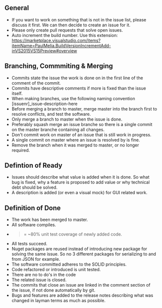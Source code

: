 ## General
- If you want to work on something that is not in the issue list, please discuss it first. We can then decide to create an issue for it.
- Please only create pull requests that solve open issues.
- Auto increment the build number. Use this extension: https://marketplace.visualstudio.com/items?itemName=PaulMelia.BuildVersionIncrementAdd-inVS2015VS15Preview#overview

## Branching, Commmiting & Merging
- Commits state the issue the work is done on in the first line of the comment of the commit.
- Commits have descriptive comments if more is fixed than the issue itself.
- When making branches, use the following naming convention [issuenr]\_issue-description-here
- Before merging a branch to master, merge master into the branch first to resolve conflicts, and test the software.
- Only merge a branch to master when the issue is done.
- Preferably squash merge an issue branche so there is a single commit on the master branche containing all changes.
- Don't commit work on master of an issue that is still work in progress.
- A single commit on master where an issue is resolved by is fine.
- Remove the branch when it was merged to master, or no longer required.

## Defintion of Ready
- Issues should describe what value is added when it is done. So what bug is fixed, why a feature is proposed to add value or why technical debt should be solved.
- A description is added (or even a visual mock) for GUI related work.

## Definition of Done
- The work has been merged to master.
- All software compiles.
- >= ~80% unit test coverage of newly added code.
- All tests succeed.
- Nuget packages are reused instead of introducing new package for solving the same issue. So no 3 different packages for serializing to and from JSON for example.
- The software committed adheres to the SOLID principles.
- Code refactored or introduced is unit tested.
- There are no to do's in the code
- The related issue is closed.
- The commits that close an issue are linked in the comment section of the issue, if not done automatically by git.
- Bugs and features are added to the release notes describing what was changed in layman terms as much as possible.
